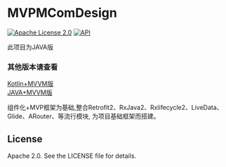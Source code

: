# MVPMComDesign

[![Apache License 2.0][1]][2]
[![API][3]][4]

此项目为JAVA版

### 其他版本请查看<br>
[Kotlin+MVVM版][5]<br>
[JAVA+MVVM版][6]

组件化+MVP框架为基础,整合Retrofit2、RxJava2、Rxlifecycle2、LiveData、Glide、ARouter、等流行模块,
为项目基础框架而搭建。


## License

Apache 2.0. See the LICENSE file for details.


[1]:https://img.shields.io/:license-apache-blue.svg
[2]:https://www.apache.org/licenses/LICENSE-2.0.html
[3]:https://img.shields.io/badge/API-24%2B-red.svg?style=flat
[4]:https://android-arsenal.com/api?level=24

[5]:https://github.com/SoarY/MVVMComDesignKt
[6]:https://github.com/SoarY/MVVMComDesign
